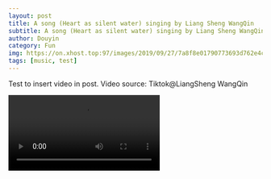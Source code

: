 ```yaml
---
layout: post
title: A song (Heart as silent water) singing by Liang Sheng WangQin
subtitle: A song (Heart as silent water) singing by Liang Sheng WangQin
author: Douyin
category: Fun
img: https://on.xhost.top:97/images/2019/09/27/7a8f8e01790773693d762e4cf5f946b6.md.jpg
tags: [music, test]
---
```


Test to insert video in post. 
Video source: Tiktok@LiangSheng WangQin

<video class="post-video" controls="controls">
  <source src="https://on.xhost.top:92/media/b1/douyin/beeddb2a.mp4" type="video/mp4">
</video>

